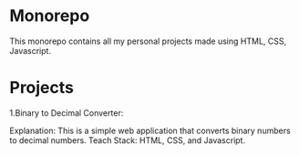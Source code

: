 # Monorepo 
This monorepo contains all my personal projects made using HTML, CSS, Javascript.

# Projects

1.Binary to Decimal Converter:

Explanation: This is a simple web application that converts binary numbers to decimal numbers. Teach Stack: HTML, CSS, and Javascript.
